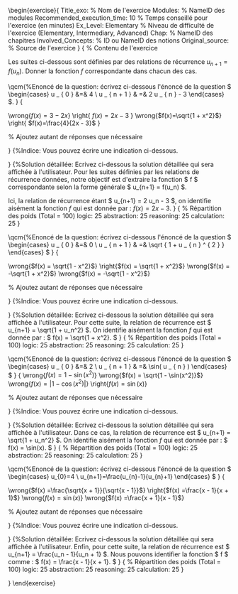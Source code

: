 
\begin{exercise}{
Title_exo: % Nom de l'exercice
Modules: % NameID des modules
Recommended_execution_time: 10 % Temps conseillé pour l'exercice (en minutes)
Ex_Level: Elementary % Niveau de difficulté de l'exercice (Elementary, Intermediary, Advanced)
Chap: % NameID des chapitres
Involved_Concepts: % ID ou NameID des notions
Original_source: % Source de l'exercice
}
{
% Contenu de l'exercice

Les suites ci-dessous sont définies par des relations de récurrence $u_{n+1}=f\left(u_{n}\right)$. 
Donner la fonction $f$ correspondante dans chacun des cas.


\qcm{%Enoncé de la question: écrivez ci-dessous l'énoncé de la question
$
\begin{cases}
u _ { 0 }  &=& 4  \\
 u _ { n + 1 }  & =&  2 u _ { n } - 3 
\end{cases}
$.
}
{

\wrong{$f(x)=3-2x$}
\right{ $f(x)=2x - 3$ }
\wrong{$f(x)=\sqrt{1 + x^2}$}
\right{ $f(x)=\frac{4}{2x - 3}$ }



% Ajoutez autant de réponses que nécessaire

}
{%Indice: Vous pouvez écrire une indication ci-dessous.

}
{%Solution détaillée: Ecrivez ci-dessous la solution détaillée qui sera affichée à l'utilisateur.
Pour les suites définies par les relations de récurrence données, 
notre objectif est d'extraire la fonction $ f $ correspondante selon la forme générale 
$ u_{n+1} = f(u_n) $. 
   
Ici, la relation de récurrence étant $ u_{n+1} = 2 u_n - 3 $, on identifie aisément
la fonction $f$ qui est donnée par : 
 $f(x) = 2x - 3$.
}
{
% Répartition des poids (Total = 100)
logic: 25
abstraction: 25
reasoning: 25
calculation: 25
}

\qcm{%Enoncé de la question: écrivez ci-dessous l'énoncé de la question
$
\begin{cases}
u _ { 0 }  &=& 0  \\
 u _ { n + 1 }  & =&  \sqrt { 1 + u _ { n } ^ { 2 } }
\end{cases}
$
}
{


\wrong{$f(x) = \sqrt{1 - x^2}$}
\right{$f(x) = \sqrt{1 + x^2}$}
\wrong{$f(x) = -\sqrt{1 + x^2}$}
\wrong{$f(x) = -\sqrt{1 - x^2}$}

% Ajoutez autant de réponses que nécessaire

}
{%Indice: Vous pouvez écrire une indication ci-dessous.

}
{%Solution détaillée: Ecrivez ci-dessous la solution détaillée qui sera affichée à l'utilisateur.
Pour cette suite, la relation de récurrence est $ u_{n+1} = \sqrt{1 + u_n^2} $. 
On identifie aisément
la fonction $f$ qui est donnée par : 
   $
      f(x) = \sqrt{1 + x^2}.
   $
}
{
% Répartition des poids (Total = 100)
logic: 25
abstraction: 25
reasoning: 25
calculation: 25
}

\qcm{%Enoncé de la question: écrivez ci-dessous l'énoncé de la question
$
\begin{cases}
u _ { 0 }  &=& 2  \\
 u _ { n + 1 }  & =&   \sin( u _ { n } ) 
\end{cases}
$
}
{
\wrong{$f(x) = 1 - \sin(x^2)$}
\wrong{$f(x) = \sqrt{1 - \sin(x^2)}$}
\wrong{$f(x) = |1 - \cos(x^2)|$}
\right{$f(x) = \sin(x)$}

% Ajoutez autant de réponses que nécessaire

}
{%Indice: Vous pouvez écrire une indication ci-dessous.

}
{%Solution détaillée: Ecrivez ci-dessous la solution détaillée qui sera affichée à l'utilisateur.
  Dans ce cas, la relation de récurrence est  $ u_{n+1} = \sqrt{1 + u_n^2} $. 
On identifie aisément
la fonction $f$ qui est donnée par : 
   $
      f(x) = \sin(x).
   $
}
{
% Répartition des poids (Total = 100)
logic: 25
abstraction: 25
reasoning: 25
calculation: 25
}

\qcm{%Enoncé de la question: écrivez ci-dessous l'énoncé de la question
$
\begin{cases}
   u_{0}=4 \\
   u_{n+1}=\frac{u_{n}-1}{u_{n}+1}
 \end{cases}
$
}
{

\wrong{$f(x) =\frac{\sqrt{x + 1}}{\sqrt{x - 1}}$}
\right{$f(x) =\frac{x - 1}{x + 1}$}
\wrong{$f(x) = \sin(x)$}
\wrong{$f(x) =\frac{x + 1}{x - 1}$}


% Ajoutez autant de réponses que nécessaire

}
{%Indice: Vous pouvez écrire une indication ci-dessous.

}
{%Solution détaillée: Ecrivez ci-dessous la solution détaillée qui sera affichée à l'utilisateur.
Enfin, pour cette suite, la relation de récurrence est $ u_{n+1} = \frac{u_n - 1}{u_n + 1} $. 
Nous pouvons identifier la fonction $ f $ comme : 
   $
      f(x) = \frac{x - 1}{x + 1}.
   $
}
{
% Répartition des poids (Total = 100)
logic: 25
abstraction: 25
reasoning: 25
calculation: 25
}

}
\end{exercise}
